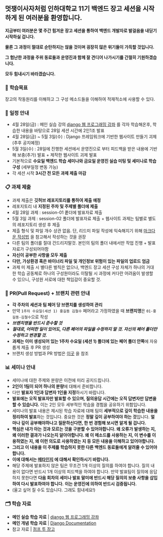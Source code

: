 ## 멋쟁이사자처럼 인하대학교 11기 백엔드 장고 세션을 시작하게 된 여러분을 환영합니다.



**지금부터 여러분은 몇 주간 힘겨운 장고 세션을 통하여 백엔드 개발자로 발걸음을 내딛기 시작하실 겁니다.** 

**물론 그 과정이 절대로 순탄하지는 않을 것이며 굉장히 많은 위기들이 가득할 것입니다.**

**그 험난한 과정을 주위 동료들과 운영진과 함께 잘 견디어 나가시기를 간절히 기원하겠습니다.**

**모두 힘내시기 바라겠습니다.**



### 📝 **학습목표**
장고의 작동원리를 이해하고 그 구성 메소드들을 이해하여 적재적소에 사용할 수 있다.



### 📅 **일정 안내**

- 4월 28일(금) : 메인 실습 강의 [django 웹 프로그래밍 강좌](https://www.youtube.com/watch?v=alrLd9T96aA&list=PLi4xPOplIq7d1vDdLBAvS5PmQR-p6KwUz&index=1) 를 각자 학습해온후, 학습한 내용을 바탕으로 28일 세션 시간에 2인1조 발표 
- 4월 28일(금) ~ 5월 3일(수) : Django 프레임워크에 기반한 웹사이트 만들기 괴제 (추후 공지예정)
- 5월 3일(수) : 28일에 진행한 세션에서 운영진으로 부터 피드백을 받은 내용에 기반해 보충(추가) 발표 + 제작한 웹사이트 괴제 발표
- 기본적으로 **수요일 백엔드 학습 세미나와 금요일 운영진 실습 미팅 및 세미나로 학습 구성** (세부일정 변동 가능)
- 각 세션 시작 **3시간 전 모든 과제 제출 마감**



### 📋 **과제 제출**

- 과제 제출은 **깃허브 레포지토리를 통하여 제출 예정**
- 레포지토리 내 **지정된 주차 및 주제별 폴더에 제출** 
-  4월 28일 과제 : session-01 퐅더에 발표자료 제출 
-  5월 3일 과제 : session-02 폴더에 발표자료 제출 + 웹사이트 과제는 팀별로 별도의 레포지토리 생성 후 제출
- 제출 형식 및 파일 개수 상관 없음. 단, 리드미 파일 작성에 익숙해지기 위해 [마크다운 작성법](https://gist.github.com/ihoneymon/652be052a0727ad59601) 을 참고해서 작성하는 것을 권장
- 다른 팀의 폴더를 절대 건드리지말것. 본인의 팀의 폴더 내에서만 작업 진행 + 발표자료가 구성되어야함
- **자신이 공부한 사항을 모두 제출**
- **다만, 가상환경 혹은 바이너리 파일 및 개인정보 위험이 있는 파일의 업로드 엄금**
- 과제 미 제출 시 별다른 벌칙은 없으나, 백엔드 장고 세션 구성 자체가 하나의 거대한 학습 공동체로 하나의 구성원이라도 이탈될 시 과정에 커다란 어려움이 발생할 수 있으니, 구성원 서로에 대한 책임감이 중요할 것. 


### 🌲 **PR(Pull Request) + 브랜치 관련 안내**

- **각 주차의 세션과 팀 페어 당 브랜치를 생성하여 관리**
- 만약 `1주차 수요일(세션 1) 홍길동 김철수` 페어라고 가정하였을 때 **브랜치명**은 `01-홍길동-김철수`으로 작성
- _**브랜치명을 반드시 준수할 것**_
- **_절대로, 어떠한 일이 있어도, 다른 페어의 파일을 수정하지 말 것. 자신의 페어 폴더만 수정하고 변경할 것._**
- **과제는 이미 생성되어 있는 1주차 수요일 (세션 1) 폴더에 있는 페어 폴더 안쪽**에 자유롭게 제출 후 PR 생성
- 브랜치 생성 방법과 PR 방법은 [이곳](https://github.com/Likelion-Inha-11/be-PR-guideline.git) 을 참조

### 📊 **세미나 안내**

- 세미나에 대한 주제와 분량은 이전에 미리 공지드립니다.
- **2인이 1팀이 되어 하나의 분량**에 대해서 준비합니다. 
- 다만 **발표자 1인과 답변자 1인을 지정**하시기 바랍니다.
- **발표에는 오직 발표자만 발표할 수 있으며, 질의응답 시간에는 오직 답변자만 답변을 할 수 있습니다.** 이는 2인 모두 세부적인 학습을 경험을 공유하기 위함입니다.
- 세미나의 발표 내용은 제시된 학습 자료에 대해 팀이 **세부적으로 깊이 학습한 내용을 정리하여 발표**하는 것입니다. 중요한 것은 **정말 깊이 공부하여야 하는 것**입니다. **얼마나 깊이 공부해야하나고 질문하신다면, 한 번 경험해 보시면 알게 될 겁니다.**
- **핵심은 내가 아는 것과 모르는 것을 구분할 수 있어야합니다. 왜 오류가 발생하는 지, 왜 이러한 결과가 나오는지 알아야합니다. 왜 이 메소드를 사용하는 지, 이 변수를 이용하였는 지, 왜 이런 의도로 사용하였는 지 등 모든 내용을 이해하고 있어야합니다.** 
- **그리고 이 내용을 이 주제를 학습하지 못한 다른 백엔드 동료들에게 알려줄 수 있어야합니다.**
- **이에 대해서는 [메타인지](https://ko.wikipedia.org/wiki/%EB%A9%94%ED%83%80%EC%9D%B8%EC%A7%80) 에 대해서 확인하시기 바랍니다.**
- 해당 주제에 발표하지 않은 팀은 무조건 1개 이상의 질의를 하여야 합니다. 질의 내용이 없다면 반드시 1개 이상의 피드백을 하여야 합니다. 만약 발표팀이 질의에 응답하지 못한다면 **다음 회차의 세미나 발표 말미에 반드시 해당 질의의 보충 사항을 삽입하여 다시 발표하여야 합니다.** **이는 운영진에 의하여 반드시 검증됩니다.**
- (울고 싶어 질 수도 있습니다. 그래도 힘내세요!)



### 🗂 **학습 자료**

- **메인 실습 학습 자료** | [django 웹 프로그래밍 강좌](https://www.youtube.com/watch?v=alrLd9T96aA&list=PLi4xPOplIq7d1vDdLBAvS5PmQR-p6KwUz&index=1)
- **메인 개념 학습 자료** | [Django Documentation](https://docs.djangoproject.com/en/4.0/)
- 참고 자료 | [점프 투 장고](https://wikidocs.net/book/4223)

